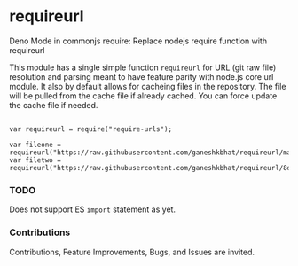 # requireurl
Deno Mode in commonjs require: Replace nodejs require function with requireurl

This module has a single simple function `requireurl` for URL (git raw file) resolution and parsing meant to have feature parity with node.js core url module. It also by default allows for cacheing files in the repository. The file will be pulled from the cache file if already cached. You can force update the cache file if needed.


```

var requireurl = require("require-urls");

var fileone = requireurl("https://raw.githubusercontent.com/ganeshkbhat/requireurl/main/index.js");
var filetwo = requireurl("https://raw.githubusercontent.com/ganeshkbhat/requireurl/8d8681c4a28d64f23fb473064fa86880a0b930ff/index.js");

```

### TODO
Does not support ES `import` statement as yet.

### Contributions
Contributions, Feature Improvements, Bugs, and Issues are invited.

